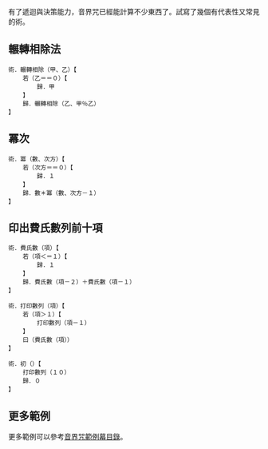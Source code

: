 有了遞迴與決策能力，音界咒已經能計算不少東西了。試寫了幾個有代表性又常見的術。

## 輾轉相除法

```音界
術．輾轉相除（甲、乙）【
    若（乙＝＝０）【
        歸．甲
    】
    歸．輾轉相除（乙、甲％乙）
】
```

## 冪次

```冪次
術．冪（數、次方）【
    若（次方＝＝０）【
        歸．１
    】
    歸．數＊冪（數、次方－１）
】
```

## 印出費氏數列前十項

```音界
術．費氏數（項）【
    若（項＜＝１）【
        歸．１
    】
    歸．費氏數（項－２）＋費氏數（項－１）
】

術．打印數列（項）【
    若（項＞１）【
        打印數列（項－１）
    】
    曰（費氏數（項））
】

術．初（）【
    打印數列（１０）
    歸．０
】
```

## 更多範例
更多範例可以參考[音界咒範例幕目錄](https://github.com/MROS/yinjie-lang/tree/611271b2b935f41c720f12191d1432da5d6b4e9d/%E9%9B%B6%E8%99%9F%E7%B7%A8%E8%AD%AF%E5%99%A8/%E7%AF%84%E4%BE%8B)。
